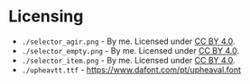 # Licensing

- `./selector_agir.png` - By me. Licensed under [CC BY 4.0](https://creativecommons.org/licenses/by/4.0/).
- `./selector_empty.png` - By me. Licensed under [CC BY 4.0](https://creativecommons.org/licenses/by/4.0/).
- `./selector_item.png` - By me. Licensed under [CC BY 4.0](https://creativecommons.org/licenses/by/4.0/).
- `./upheavtt.ttf` - https://www.dafont.com/pt/upheaval.font
